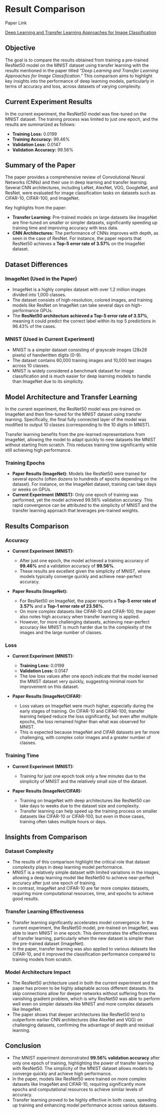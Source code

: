 # Result Comparison

Paper Link 

[Deep Learning and Transfer Learning Approaches for Image Classification](https://www.researchgate.net/publication/333666150_Deep_Learning_and_Transfer_Learning_Approaches_for_Image_Classification)

## Objective
The goal is to compare the results obtained from training a pre-trained ResNet50 model on the MNIST dataset using transfer learning with the results mentioned in the paper titled _"Deep Learning and Transfer Learning Approaches for Image Classification."_ This comparison aims to highlight key insights into the performance of deep learning models, particularly in terms of accuracy and loss, across datasets of varying complexity.

## Current Experiment Results
In the current experiment, the ResNet50 model was fine-tuned on the MNIST dataset. The training process was limited to just one epoch, and the results are summarized as follows:

- **Training Loss:** 0.0199
- **Training Accuracy:** 99.46%
- **Validation Loss:** 0.0147
- **Validation Accuracy:** 99.56%

## Summary of the Paper
The paper provides a comprehensive review of Convolutional Neural Networks (CNNs) and their use in deep learning and transfer learning. Several CNN architectures, including LeNet, AlexNet, VGG, GoogleNet, and ResNet, were evaluated for image classification tasks on datasets such as CIFAR-10, CIFAR-100, and ImageNet.

Key highlights from the paper:

- **Transfer Learning:** Pre-trained models on large datasets like ImageNet are fine-tuned on smaller or simpler datasets, significantly speeding up training time and improving accuracy with less data.
- **CNN Architectures:** The performance of CNNs improves with depth, as seen in the case of ResNet. For instance, the paper reports that ResNet50 achieves a **Top-5 error rate of 3.57%** on the ImageNet dataset.

## Dataset Differences

### ImageNet (Used in the Paper)
- ImageNet is a highly complex dataset with over 1.2 million images divided into 1,000 classes.
- The dataset consists of high-resolution, colored images, and training models like ResNet on ImageNet can take several days on high-performance GPUs.
- The **ResNet50 architecture achieved a Top-5 error rate of 3.57%**, meaning it could predict the correct label within its top 5 predictions in 96.43% of the cases.

### MNIST (Used in Current Experiment)
- MNIST is a simpler dataset consisting of grayscale images (28x28 pixels) of handwritten digits (0-9).
- The dataset contains 60,000 training images and 10,000 test images across 10 classes.
- MNIST is widely considered a benchmark dataset for image classification and is much easier for deep learning models to handle than ImageNet due to its simplicity.

## Model Architecture and Transfer Learning
In the current experiment, the ResNet50 model was pre-trained on ImageNet and then fine-tuned for the MNIST dataset using transfer learning. Specifically, the final fully connected layer of the model was modified to output 10 classes (corresponding to the 10 digits in MNIST).

Transfer learning benefits from the pre-learned representations from ImageNet, allowing the model to adapt quickly to new datasets like MNIST without starting from scratch. This reduces training time significantly while still achieving high performance.

### Training Epochs
- **Paper Results (ImageNet):** Models like ResNet50 were trained for several epochs (often dozens to hundreds of epochs depending on the dataset). For instance, on the ImageNet dataset, training can take days or weeks on GPUs.
- **Current Experiment (MNIST):** Only one epoch of training was performed, yet the model achieved 99.56% validation accuracy. This rapid convergence can be attributed to the simplicity of MNIST and the transfer learning approach that leverages pre-trained weights.

## Results Comparison

### Accuracy

- **Current Experiment (MNIST):**
  - After just one epoch, the model achieved a training accuracy of **99.46%** and a validation accuracy of **99.56%**.
  - These results are excellent given the simplicity of MNIST, where models typically converge quickly and achieve near-perfect accuracy.

- **Paper Results (ImageNet):**
  - For ResNet50 on ImageNet, the paper reports a **Top-5 error rate of 3.57%** and a **Top-1 error rate of 23.56%**.
  - On more complex datasets like CIFAR-10 and CIFAR-100, the paper also notes high accuracy when transfer learning is applied.
  - However, for more challenging datasets, achieving near-perfect accuracy like MNIST is much harder due to the complexity of the images and the large number of classes.

### Loss

- **Current Experiment (MNIST):**
  - **Training Loss:** 0.0199
  - **Validation Loss:** 0.0147
  - The low loss values after one epoch indicate that the model learned the MNIST dataset very quickly, suggesting minimal room for improvement on this dataset.

- **Paper Results (ImageNet/CIFAR):**
  - Loss values on ImageNet were much higher, especially during the early stages of training. On CIFAR-10 and CIFAR-100, transfer learning helped reduce the loss significantly, but even after multiple epochs, the loss remained higher than what was observed for MNIST.
  - This is expected because ImageNet and CIFAR datasets are far more challenging, with complex color images and a greater number of classes.

### Training Time

- **Current Experiment (MNIST):**
  - Training for just one epoch took only a few minutes due to the simplicity of MNIST and the relatively small size of the dataset.

- **Paper Results (ImageNet/CIFAR):**
  - Training on ImageNet with deep architectures like ResNet50 can take days to weeks due to the dataset size and complexity.
  - Transfer learning can help speed up the training process on smaller datasets like CIFAR-10 or CIFAR-100, but even in those cases, training often takes multiple hours or days.

## Insights from Comparison

### Dataset Complexity
- The results of this comparison highlight the critical role that dataset complexity plays in deep learning model performance.
- MNIST is a relatively simple dataset with limited variations in the images, allowing a deep learning model like ResNet50 to achieve near-perfect accuracy after just one epoch of training.
- In contrast, ImageNet and CIFAR-10 are far more complex datasets, requiring more computational resources, time, and epochs to achieve good results.

### Transfer Learning Effectiveness
- Transfer learning significantly accelerates model convergence. In the current experiment, the ResNet50 model, pre-trained on ImageNet, was able to learn MNIST in one epoch. This demonstrates the effectiveness of transfer learning, particularly when the new dataset is simpler than the pre-trained dataset (ImageNet).
- In the paper, transfer learning was also applied to various datasets like CIFAR-10, and it improved the classification performance compared to training models from scratch.

### Model Architecture Impact
- The ResNet50 architecture used in both the current experiment and the paper has proven to be highly adaptable across different datasets. Its skip connections allow for deeper networks without suffering from the vanishing gradient problem, which is why ResNet50 was able to perform well even on simpler datasets like MNIST and more complex datasets like ImageNet.
- The paper shows that deeper architectures like ResNet50 tend to outperform earlier CNN architectures (like AlexNet and VGG) on challenging datasets, confirming the advantage of depth and residual learning.

## Conclusion
- The MNIST experiment demonstrated **99.56% validation accuracy** after only one epoch of training, highlighting the power of transfer learning with ResNet50. The simplicity of the MNIST dataset allows models to converge quickly and achieve high performance.
- In the paper, models like ResNet50 were trained on more complex datasets like ImageNet and CIFAR-10, requiring significantly more epochs and computational resources to achieve similar levels of accuracy.
- Transfer learning proved to be highly effective in both cases, speeding up training and enhancing model performance across various datasets.



